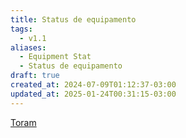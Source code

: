 ```yaml
---
title: Status de equipamento
tags:
  - v1.1
aliases:
  - Equipment Stat
  - Status de equipamento
draft: true
created_at: 2024-07-09T01:12:37-03:00
updated_at: 2025-01-24T00:31:15-03:00
---
```


[Toram](content/entrada/2024/07/26/Toram.md)